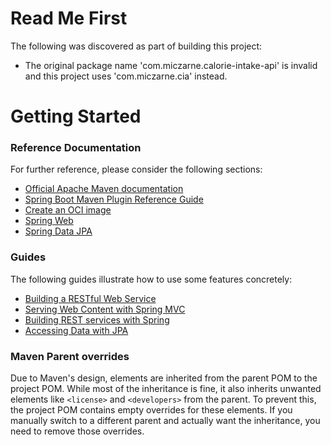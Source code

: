 # Read Me First
The following was discovered as part of building this project:

* The original package name 'com.miczarne.calorie-intake-api' is invalid and this project uses 'com.miczarne.cia' instead.

# Getting Started

### Reference Documentation
For further reference, please consider the following sections:

* [Official Apache Maven documentation](https://maven.apache.org/guides/index.html)
* [Spring Boot Maven Plugin Reference Guide](https://docs.spring.io/spring-boot/3.5.1-SNAPSHOT/maven-plugin)
* [Create an OCI image](https://docs.spring.io/spring-boot/3.5.1-SNAPSHOT/maven-plugin/build-image.html)
* [Spring Web](https://docs.spring.io/spring-boot/3.5.1-SNAPSHOT/reference/web/servlet.html)
* [Spring Data JPA](https://docs.spring.io/spring-boot/3.5.1-SNAPSHOT/reference/data/sql.html#data.sql.jpa-and-spring-data)

### Guides
The following guides illustrate how to use some features concretely:

* [Building a RESTful Web Service](https://spring.io/guides/gs/rest-service/)
* [Serving Web Content with Spring MVC](https://spring.io/guides/gs/serving-web-content/)
* [Building REST services with Spring](https://spring.io/guides/tutorials/rest/)
* [Accessing Data with JPA](https://spring.io/guides/gs/accessing-data-jpa/)

### Maven Parent overrides

Due to Maven's design, elements are inherited from the parent POM to the project POM.
While most of the inheritance is fine, it also inherits unwanted elements like `<license>` and `<developers>` from the parent.
To prevent this, the project POM contains empty overrides for these elements.
If you manually switch to a different parent and actually want the inheritance, you need to remove those overrides.

